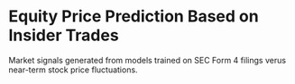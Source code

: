 # Equity Price Prediction Based on Insider Trades
Market signals generated from models trained on SEC Form 4 filings verus near-term stock price fluctuations.
